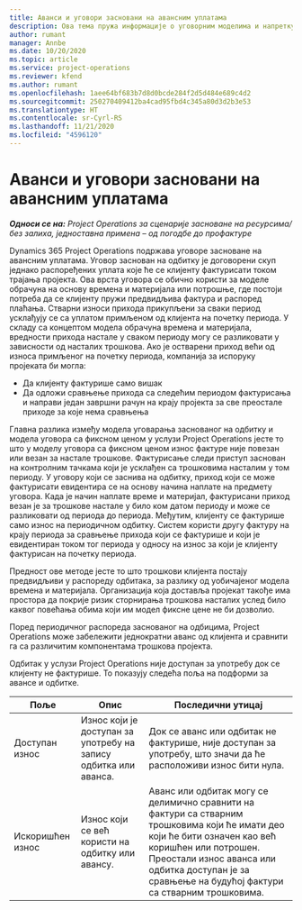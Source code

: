 ```yaml
---
title: Аванси и уговори засновани на авансним уплатама
description: Ова тема пружа информације о уговорним моделима и напретку заснованим на одбитку у услузи Project Operations.
author: rumant
manager: Annbe
ms.date: 10/20/2020
ms.topic: article
ms.service: project-operations
ms.reviewer: kfend
ms.author: rumant
ms.openlocfilehash: 1aee64bf683b7d8d0bcde284f2d5d484e689c4d2
ms.sourcegitcommit: 250270409412ba4cad95fbd4c345a80d3d2b3e53
ms.translationtype: HT
ms.contentlocale: sr-Cyrl-RS
ms.lasthandoff: 11/21/2020
ms.locfileid: "4596120"
---
```

# <a name="advances-and-retainer-based-contracts"></a>Аванси и уговори засновани на авансним уплатама


_**Односи се на:** Project Operations за сценарије засноване на ресурсима/без залиха, једноставна примена – од погодбе до профактуре_

Dynamics 365 Project Operations подржава уговоре засноване на авансним уплатама. Уговор заснован на одбитку је договорени скуп једнако распоређених уплата које ће се клијенту фактурисати током трајања пројекта. Ова врста уговора се обично користи за моделе обрачуна на основу времена и материјала или потрошње, где постоји потреба да се клијенту пружи предвидљива фактура и распоред плаћања. Стварни износи прихода прикупљени за сваки период усклађују се са уплатом примљеном од клијента на почетку периода. У складу са концептом модела обрачуна времена и материјала, вредности прихода настале у сваком периоду могу се разликовати у зависности од насталих трошкова. Ако је остварени приход већи од износа примљеног на почетку периода, компанија за испоруку пројеката би могла:

- Да клијенту фактурише само вишак 
- Да одложи сравњење прихода са следећим периодом фактурисања и направи један завршни рачун на крају пројекта за све преостале приходе за које нема сравњења

Главна разлика између модела уговарања заснованог на одбитку и модела уговора са фиксном ценом у услузи Project Operations јесте то што у моделу уговора са фиксном ценом износ фактуре није повезан или везан за настале трошкове. Фактурисање следи приступ заснован на контролним тачкама који је усклађен са трошковима насталим у том периоду. У уговору који се заснива на одбитку, приход који се може фактурисати евидентира се на основу начина наплате на предмету уговора. Када је начин наплате време и материјал, фактурисани приход везан је за трошкове настале у било ком датом периоду и може се разликовати од периода до периода. Међутим, клијенту се фактурише само износ на периодичном одбитку. Систем користи другу фактуру на крају периода за сравњење прихода који се фактурише и који је евидентиран током тог периода у односу на износ за који је клијенту фактурисан на почетку периода.

Предност ове методе јесте то што трошкови клијента постају предвидљиви у распореду одбитака, за разлику од уобичајеног модела времена и материјала. Организација која доставља пројекат такође има простора да покрије ризик сторнирања трошкова насталих услед било каквог повећања обима који им модел фиксне цене не би дозволио.

Поред периодичног распореда заснованог на одбицима, Project Operations може забележити једнократни аванс од клијента и сравнити га са различитим компонентама трошкова пројекта.

Одбитак у услузи Project Operations није доступан за употребу док се клијенту не фактурише. То показују следећа поља на подформи за авансе и одбитке.

| Поље | Опис | Последични утицај |
| --- | --- | --- |
| Доступан износ | Износ који је доступан за употребу на запису одбитка или аванса. | Док се аванс или одбитак не фактурише, није доступан за употребу, што значи да ће расположиви износ бити нула. |
| Искоришћен износ | Износ који се већ користи на одбитку или авансу. | Аванс или одбитак могу се делимично сравнити на фактури са стварним трошковима који ће имати део који ће бити означен као већ коришћен или потрошен. Преостали износ аванса или одбитка доступан је за сравњење на будућој фактури са стварним трошковима. |
